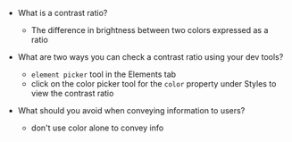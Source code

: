 - What is a contrast ratio?
  - The difference in brightness between two colors expressed as a ratio

- What are two ways you can check a contrast ratio using your dev tools?
  - `element picker` tool in the Elements tab
  - click on the color picker tool for the `color` property under Styles to view the contrast ratio

- What should you avoid when conveying information to users?
  - don't use color alone to convey info